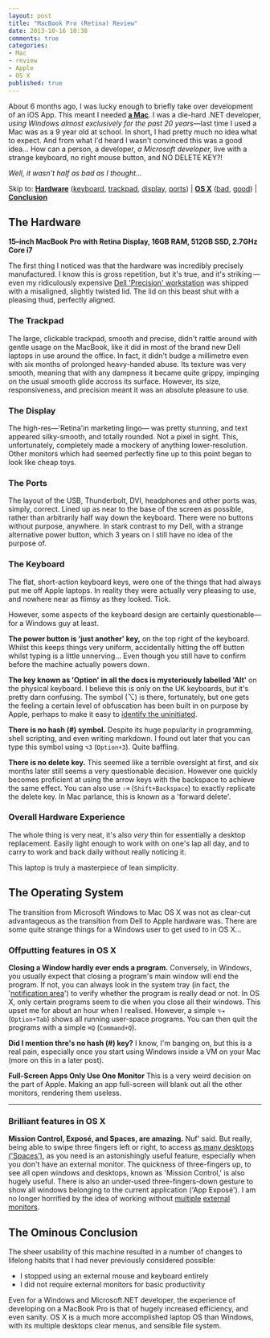 ```yaml
---
layout: post
title: "MacBook Pro (Retina) Review"
date: 2013-10-16 10:38
comments: true
categories:
- Mac
- review
- Apple
- OS X
published: true
---
```

About 6 months ago, I was lucky enough to briefly take over development of an iOS App. This meant I needed **[a Mac](http://www.apple.com/macbook-pro/)**. I was a die-hard .NET developer, _using Windows almost exclusively for the past 20 years_&mdash;last time I used a Mac was as a 9 year old at school. In short, I had pretty much no idea what to expect. And from what I'd heard I wasn't convinced this was a good idea... How can a person, a developer, _a Microsoft developer,_ live with a strange keyboard, no right mouse button, and NO DELETE KEY?!

_Well, it wasn't half as bad as I thought..._

Skip to:
  **[Hardware](#hardware)** ([keyboard](#keyboard), [trackpad](#trackpad), [display](#display), [ports](#ports))
| **[OS X](#os)** ([bad](#os-bad), [good](#os-good))
| **[Conclusion](#conclusion)**




## <a id="hardware"></a> The Hardware ##
**15&ndash;inch MacBook Pro with Retina Display, 16GB RAM, 512GB SSD, 2.7GHz Core i7**

The first thing I noticed was that the hardware was incredibly precisely manufactured. I know this is gross repetition, but it's true, and it's striking&thinsp;&mdash;&thinsp;even my ridiculously expensive [Dell 'Precision' workstation](http://www.dell.com/us/business/p/precision-m6500/pd) was shipped with a misaligned, slightly twisted lid. The lid on this beast shut with a pleasing thud, perfectly aligned.


### <a id="trackpad"></a> The Trackpad
The large, clickable trackpad, smooth and precise, didn't rattle around with gentle usage on the MacBook, like it did in most of the brand new Dell laptops in use around the office. In fact, it didn't budge a millimetre even with six months of prolonged heavy-handed abuse. Its texture was very smooth, meaning that with any dampness it became quite grippy, impinging on the usual smooth glide accross its surface. However, its size, responsiveness, and precision meant it was an absolute pleasure to use.


### <a id="screen"></a> The Display
The high-res&mdash;'Retina'in marketing lingo&mdash; was pretty stunning, and text appeared silky-smooth, and totally rounded. Not a pixel in sight. This, unfortunately, completely made a mockery of anything lower-resolution. Other monitors which had seemed perfectly fine up to this point began to look like cheap toys.


### <a id="ports"></a> The Ports
The layout of the USB, Thunderbolt, DVI, headphones and other ports was, simply, correct. Lined up as near to the base of the screen as possible, rather than arbitrarily half way down the keyboard. There were no buttons without purpose, anywhere. In stark contrast to my Dell, with a strange alternative power button, which 3 years on I still have no idea of the purpose of.


### <a id="keyboard"></a> The Keyboard
The flat, short-action keyboard keys, were one of the things that had always put me off Apple laptops. In reality they were actually very pleasing to use, and nowhere near as flimsy as they looked. Tick.

However, some aspects of the keyboard design are certainly questionable&mdash;for a Windows guy at least.

**The power button is 'just another' key,** on the top right of the keyboard. Whilst this keeps things very uniform, accidentally hitting the off button whilst typing is a little unnerving... Even though you still have to confirm before the machine actually powers down.

**The key known as 'Option' in all the docs is mysteriously labelled 'Alt'** on the physical keyboard. I believe this is only on the UK keyboards, but it's pretty darn confusing. The symbol (⌥) is there, fortunately, but one gets the feeling a certain level of obfuscation has been built in on purpose by Apple, perhaps to make it easy to [identify the uninitiated](http://en.wikipedia.org/wiki/Criticism_of_Apple_Inc.#Comparison_with_a_cult.2Freligion).

**There is no hash (#) symbol.** Despite its huge popularity in programming, shell scripting, and even writing markdown. I found out later that you can type this symbol using `⌥3` (`Option+3`). Quite baffling.

**There is no delete key.** This seemed like a terrible oversight at first, and six months later still seems a very questionable decision. However one quickly becomes proficient at using the arrow keys with the backspace to achieve the same effect. You can also use `⇧⌫` (`Shift+Backspace`) to exactly replicate the delete key. In Mac parlance, this is known as a 'forward delete'.


### Overall Hardware Experience
The whole thing is very neat, it's also _very_ thin for essentially a desktop replacement. Easily light enough to work with on one's lap all day, and to carry to work and back daily without really noticing it.

This laptop is truly a masterpiece of lean simplicity.




## <a id="os"></a> The Operating System
The transition from Microsoft Windows to Mac OS X was not as clear-cut advantageous as the transition from Dell to Apple hardware was. There are some quite strange things for a Windows user to get used to in OS X...

### <a id="os-bad"></a> Offputting features in OS X
**Closing a Window hardly ever ends a program.** Conversely, in Windows, you usually expect that closing a program's main window will end the program. If not, you can always look in the system tray (in fact, the '[notification area](http://en.wikipedia.org/wiki/Taskbar#Taskbar_elements)') to verify whether the program is really dead or not. In OS X, only certain programs seem to die when you close all their windows. This upset me for about an hour when I realised. However, a simple `⌥⇥` (`Option+Tab`) shows all running user-space programs. You can then quit the programs with a simple `⌘Q` (`Command+Q`).

**Did I mention thre's no hash (#) key?** I know, I'm banging on, but this is a real pain, especially once you start using Windows inside a VM on your Mac (more on this in a later post).

**Full-Screen Apps Only Use One Monitor** This is a very weird decision on the part of Apple. Making an app full-screen will blank out all the other monitors, rendering them useless.

****

### <a id="os-good"></a> Brilliant features in OS X
**Mission Control, Exposé, and Spaces, are amazing.** Nuf' said. But really, being able to swipe three fingers left or right, to access [as many desktops ('Spaces')](http://mattgemmell.com/2011/07/27/using-spaces-on-os-x-lion/), as you need is an astonishingly useful feature, especially when you don't have an external monitor. The quickness of three-fingers up, to see all open windows and desktops, known as 'Mission Control,' is also hugely useful. There is also an under-used three-fingers-down gesture to show all windows belonging to the current application ('App Exposé'). I am no longer horrified by the idea of working without [multiple](http://www.codinghorror.com/blog/2004/06/multiple-monitors-and-productivity.html) [external](http://www.codinghorror.com/blog/2010/04/three-monitors-for-every-user.html) [monitors](http://www.codinghorror.com/blog/2008/03/does-more-than-one-monitor-improve-productivity.html).




## <a id="conclusion"></a> The Ominous Conclusion
The sheer usability of this machine resulted in a number of changes to lifelong habits that I had never previously considered possible:

- I stopped using an external mouse and keyboard entirely
- I did not require external monitors for basic productivity

Even for a Windows and Microsoft.NET developer, the experience of developing on a MacBook Pro is that of hugely increased efficiency, and even sanity. OS X is a much more accomplished laptop OS than Windows, with its multiple desktops clear menus, and sensible file system.